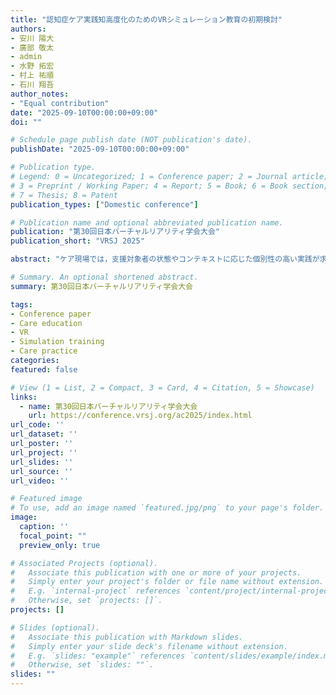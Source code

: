 ```yaml
---
title: "認知症ケア実践知高度化のためのVRシミュレーション教育の初期検討"
authors:
- 安川 陽大
- 廣部 敬太
- admin
- 水野 拓宏
- 村上 祐順
- 石川 翔吾
author_notes:
- "Equal contribution"
date: "2025-09-10T00:00:00+09:00"
doi: ""

# Schedule page publish date (NOT publication's date).
publishDate: "2025-09-10T00:00:00+09:00"

# Publication type.
# Legend: 0 = Uncategorized; 1 = Conference paper; 2 = Journal article;
# 3 = Preprint / Working Paper; 4 = Report; 5 = Book; 6 = Book section;
# 7 = Thesis; 8 = Patent
publication_types: ["Domestic conference"]

# Publication name and optional abbreviated publication name.
publication: "第30回日本バーチャルリアリティ学会大会"
publication_short: "VRSJ 2025"

abstract: "ケア現場では，支援対象者の状態やコンテキストに応じた個別性の高い実践が求められる．本研究では，VR空間のアバターと実践的なケアリングをトレーニングするためのVRシミュレーション教育を構築する．実践的なトレーニングを経験するために，非日常的な誘導的要素を排除し，学習者が批判的な思考を働かせることが可能な環境を提案する．"

# Summary. An optional shortened abstract.
summary: 第30回日本バーチャルリアリティ学会大会

tags:
- Conference paper
- Care education
- VR
- Simulation training
- Care practice
categories: 
featured: false

# View (1 = List, 2 = Compact, 3 = Card, 4 = Citation, 5 = Showcase)
links:
  - name: 第30回日本バーチャルリアリティ学会大会
    url: https://conference.vrsj.org/ac2025/index.html
url_code: ''
url_dataset: ''
url_poster: ''
url_project: ''
url_slides: ''
url_source: ''
url_video: ''

# Featured image
# To use, add an image named `featured.jpg/png` to your page's folder. 
image:
  caption: ''
  focal_point: ""
  preview_only: true

# Associated Projects (optional).
#   Associate this publication with one or more of your projects.
#   Simply enter your project's folder or file name without extension.
#   E.g. `internal-project` references `content/project/internal-project/index.md`.
#   Otherwise, set `projects: []`.
projects: []

# Slides (optional).
#   Associate this publication with Markdown slides.
#   Simply enter your slide deck's filename without extension.
#   E.g. `slides: "example"` references `content/slides/example/index.md`.
#   Otherwise, set `slides: ""`.
slides: ""
---
```

